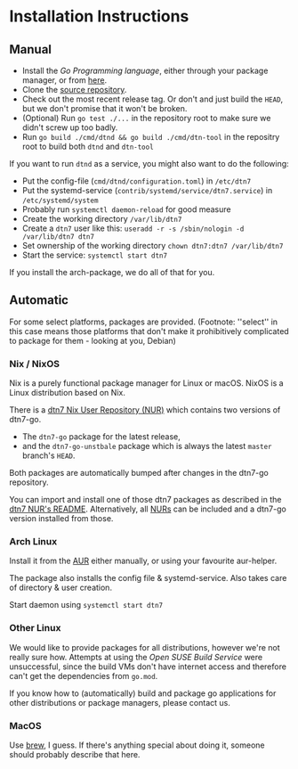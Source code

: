 <!--
SPDX-FileCopyrightText: 2021 Markus Sommer
SPDX-FileCopyrightText: 2021 Alvar Penning

SPDX-License-Identifier: GPL-3.0-or-later
-->

# Installation Instructions

## Manual

- Install the *Go Programming language*, either through your package manager, or from [here](https://golang.org/dl/).
- Clone the [source repository](https://github.com/dtn7/dtn7-go).
- Check out the most recent release tag. Or don't and just build the `HEAD`, but we don't promise that it won't be broken.
- (Optional) Run `go test ./...` in the repository root to make sure we didn't screw up too badly.
- Run `go build ./cmd/dtnd && go build ./cmd/dtn-tool` in the repositry root to build both `dtnd` and `dtn-tool`

If you want to run `dtnd` as a service, you might also want to do the following:

- Put the config-file (`cmd/dtnd/configuration.toml`) in `/etc/dtn7`
- Put the systemd-service (`contrib/systemd/service/dtn7.service`) in `/etc/systemd/system`
- Probably run `systemctl daemon-reload` for good measure
- Create the working directory `/var/lib/dtn7`
- Create a `dtn7` user like this: `useradd -r -s /sbin/nologin -d /var/lib/dtn7 dtn7`
- Set ownership of the working directory `chown dtn7:dtn7 /var/lib/dtn7`
- Start the service: `systemctl start dtn7`

If you install the arch-package, we do all of that for you.

## Automatic

For some select platforms, packages are provided. (Footnote: ''select'' in this case means those platforms that don't make it 
prohibitively complicated to package for them - looking at you, Debian)

### Nix / NixOS

Nix is a purely functional package manager for Linux or macOS.
NixOS is a Linux distribution based on Nix.

There is a [dtn7 Nix User Repository (NUR)](https://github.com/dtn7/nur-packages) which contains two versions of dtn7-go.

- The `dtn7-go` package for the latest release,
- and the `dtn7-go-unstbale` package which is always the latest `master` branch's `HEAD`.

Both packages are automatically bumped after changes in the dtn7-go repository.

You can import and install one of those dtn7 packages as described in the [dtn7 NUR's README](https://github.com/dtn7/nur-packages).
Alternatively, all [NURs](https://github.com/nix-community/NUR) can be included and a dtn7-go version installed from those.

### Arch Linux

Install it from the [AUR](https://aur.archlinux.org/packages/dtn7) either manually, or using your favourite aur-helper.

The package also installs the config file & systemd-service.
Also takes care of directory & user creation.

Start daemon using `systemctl start dtn7`

### Other Linux

We would like to provide packages for all distributions, however we're not really sure how.
Attempts at using the *Open SUSE Build Service* were unsuccessful, since the build VMs don't have internet access and therefore can't get the dependencies from `go.mod`.

If you know how to (automatically) build and package go applications for other distributions or package managers, please contact us.

### MacOS

Use [brew](https://github.com/jonashoechst/homebrew-hoechst/blob/master/dtn7.rb), I guess.
If there's anything special about doing it, someone should probably describe that here.
